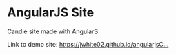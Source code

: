 # AngularJS Site
Candle site made with AngularS

Link to demo site: https://jwhite02.github.io/angularjsC…
